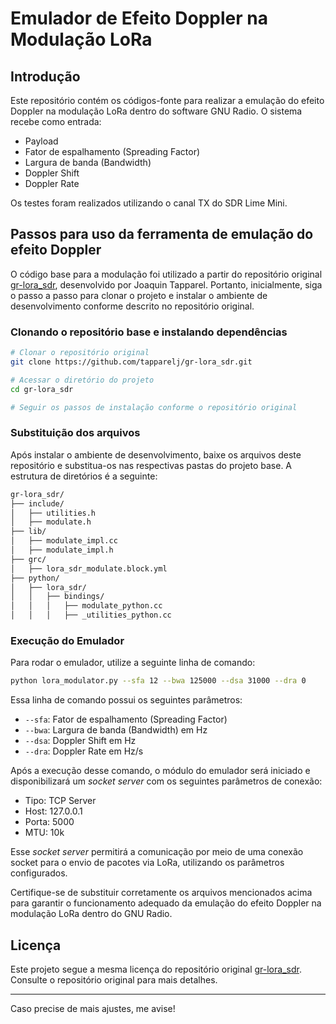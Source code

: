 # Emulador de Efeito Doppler na Modulação LoRa

## Introdução
Este repositório contém os códigos-fonte para realizar a emulação do efeito Doppler na modulação LoRa dentro do software GNU Radio. O sistema recebe como entrada:
- Payload
- Fator de espalhamento (Spreading Factor)
- Largura de banda (Bandwidth)
- Doppler Shift
- Doppler Rate

Os testes foram realizados utilizando o canal TX do SDR Lime Mini.

## Passos para uso da ferramenta de emulação do efeito Doppler

O código base para a modulação foi utilizado a partir do repositório original [gr-lora_sdr](https://github.com/tapparelj/gr-lora_sdr), desenvolvido por Joaquin Tapparel. Portanto, inicialmente, siga o passo a passo para clonar o projeto e instalar o ambiente de desenvolvimento conforme descrito no repositório original.

### Clonando o repositório base e instalando dependências
```bash
# Clonar o repositório original
git clone https://github.com/tapparelj/gr-lora_sdr.git

# Acessar o diretório do projeto
cd gr-lora_sdr

# Seguir os passos de instalação conforme o repositório original
```

### Substituição dos arquivos
Após instalar o ambiente de desenvolvimento, baixe os arquivos deste repositório e substitua-os nas respectivas pastas do projeto base. A estrutura de diretórios é a seguinte:

```bash
gr-lora_sdr/
├── include/
│   ├── utilities.h
│   ├── modulate.h
├── lib/
│   ├── modulate_impl.cc
│   ├── modulate_impl.h
├── grc/
│   ├── lora_sdr_modulate.block.yml
├── python/
│   ├── lora_sdr/
│   │   ├── bindings/
│   │   │   ├── modulate_python.cc
│   │   │   ├── _utilities_python.cc
```

### Execução do Emulador
Para rodar o emulador, utilize a seguinte linha de comando:
```bash
python lora_modulator.py --sfa 12 --bwa 125000 --dsa 31000 --dra 0
```
Essa linha de comando possui os seguintes parâmetros:
- `--sfa`: Fator de espalhamento (Spreading Factor)
- `--bwa`: Largura de banda (Bandwidth) em Hz
- `--dsa`: Doppler Shift em Hz
- `--dra`: Doppler Rate em Hz/s

Após a execução desse comando, o módulo do emulador será iniciado e disponibilizará um *socket server* com os seguintes parâmetros de conexão:
- Tipo: TCP Server
- Host: 127.0.0.1
- Porta: 5000
- MTU: 10k

Esse *socket server* permitirá a comunicação por meio de uma conexão socket para o envio de pacotes via LoRa, utilizando os parâmetros configurados.

Certifique-se de substituir corretamente os arquivos mencionados acima para garantir o funcionamento adequado da emulação do efeito Doppler na modulação LoRa dentro do GNU Radio.

## Licença
Este projeto segue a mesma licença do repositório original [gr-lora_sdr](https://github.com/tapparelj/gr-lora_sdr). Consulte o repositório original para mais detalhes.

---

Caso precise de mais ajustes, me avise!

